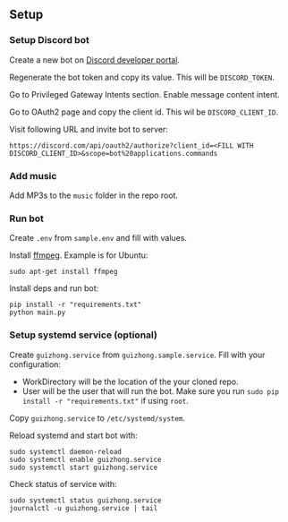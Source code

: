 ## Setup

### Setup Discord bot

Create a new bot on [Discord developer portal](https://discord.com/developers/applications).

Regenerate the bot token and copy its value. This will be `DISCORD_TOKEN`.

Go to Privileged Gateway Intents section. Enable message content intent.

Go to OAuth2 page and copy the client id. This wil be `DISCORD_CLIENT_ID`.

Visit following URL and invite bot to server:

```
https://discord.com/api/oauth2/authorize?client_id=<FILL WITH DISCORD_CLIENT_ID>&scope=bot%20applications.commands
```


### Add music

Add MP3s to the `music` folder in the repo root.


### Run bot

Create `.env` from `sample.env` and fill with values.

Install [ffmpeg](https://ffmpeg.org/). Example is for Ubuntu:

```
sudo apt-get install ffmpeg
```

Install deps and run bot:

```
pip install -r "requirements.txt"
python main.py
```


### Setup systemd service (optional)

Create `guizhong.service` from `guizhong.sample.service`. Fill with your configuration:

- WorkDirectory will be the location of the your cloned repo.
- User will be the user that will run the bot. Make sure you run `sudo pip install -r "requirements.txt"` if using `root`.

Copy `guizhong.service` to `/etc/systemd/system`.

Reload systemd and start bot with:

```
sudo systemctl daemon-reload
sudo systemctl enable guizhong.service
sudo systemctl start guizhong.service
```

Check status of service with:

```
sudo systemctl status guizhong.service
journalctl -u guizhong.service | tail
```